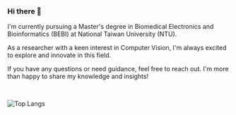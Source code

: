 ### Hi there 👋

I'm currently pursuing a Master's degree in Biomedical Electronics and Bioinformatics (BEBI) at National Taiwan University (NTU).

As a researcher with a keen interest in Computer Vision, I'm always excited to explore and innovate in this field.

If you have any questions or need guidance, feel free to reach out. I'm more than happy to share my knowledge and insights!


<br>

![Top Langs](https://github-readme-stats.vercel.app/api/top-langs/?username=yushengtzou&layout=compact&hide=html,css,vim%20script)

